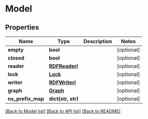 # Model

## Properties
Name | Type | Description | Notes
------------ | ------------- | ------------- | -------------
**empty** | **bool** |  | [optional] 
**closed** | **bool** |  | [optional] 
**reader** | [**RDFReaderI**](RDFReaderI.md) |  | [optional] 
**lock** | [**Lock**](Lock.md) |  | [optional] 
**writer** | [**RDFWriterI**](RDFWriterI.md) |  | [optional] 
**graph** | [**Graph**](Graph.md) |  | [optional] 
**ns_prefix_map** | **dict(str, str)** |  | [optional] 

[[Back to Model list]](../README.md#documentation-for-models) [[Back to API list]](../README.md#documentation-for-api-endpoints) [[Back to README]](../README.md)


